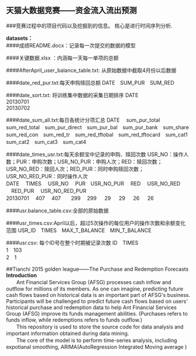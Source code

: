 ## 天猫大数据竞赛——资金流入流出预测
###竞赛过程中的项目代码以及挖掘到的信息。
核心是进行时间序列分析.<br>


**datasets：**<br>
####成绩README.docx：记录每一次提交的数据的模型

####关键数据.xlsx ：内涵每一天每一单项的总额

####AfterApril_user_balance_table.txt: 从原始数据中截取4月份以后数据

####date_red_pur.txt:每天申购赎回总额
DATE　SUM_PUR　SUM_RED

####date_sort.txt: 将训练集中数据的采集日期排序
DATE<br>
20130701<br>
20130702<br>

####date_sum_all.txt:每日各统计分项汇总
DATE　 sum_pur_total　sum_red_total　sum_pur_direct　sum_pur_bal　sum_pur_bank　sum_share　sum_red_con　sum_red_tr　sum_red_tftobal　sum_red_tftocard　sum_cat1　sum_cat2　sum_cat3　sum_cat4 

####date_times_usr.txt:每天余额宝中记录的申购、赎回次数
USR_NO：操作人数；PUR：申购次数；USR_NO_PUR：申购人次；RED：赎回次数；USR_NO_RED：赎回人次；RED_PUR：同时申购赎回次数；USR_NO_RED_PUR：同时操作人次<br>
DATE　 TIMES　 USR_NO　 PUR　USR_NO_PUR 　RED　 USR_NO_RED 　RED_PUR 　USR_NO_RED_PUR<br>
20130701 　407 　407　　299   　299 　    29 　     29 　       26 　         26<br>

####usr.balance_table.csv:全部的原始数据

####usr_times.csv:April以后，超过5次操作的每位用户的操作次数和余额变化范围
USR_ID　TIMES　MAX_T_BALANCE　MIN_T_BALANCE<br>

####usr.csv: 每个ID号在整个时期被记录次数
ID　TIMES<br>
1　103<br>
2　1<br>


##Tianchi 2015 golden league——The Purchase and Redemption Forecasts
**Introduction**<br>
　　Ant Financial Services Group (AFSG) processes cash inflow and outflow for millions of its members. As one can imagine, predicting future cash flows based on historical data is an important part of AFSG's business. Participants will be challenged to predict future cash flows based on users' historical purchase and redemption data to help Ant Financial Services Group (AFSG) improve its funds management abilities. (Purchases refers to funds inflow, while redemptions refers to funds outflow.)<br>
　　This repository is used to store the source code for data analysis and important information obtained during data mining.<br>
　　The core of the model is to perform time-series analysis, including expotianal smoothing, ARIMA(AutoRegression Integrated Moving average )
　　
